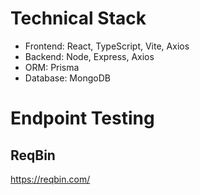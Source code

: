 # Technical Stack

- Frontend: React, TypeScript, Vite, Axios
- Backend: Node, Express, Axios
- ORM: Prisma
- Database: MongoDB

# Endpoint Testing

## ReqBin

https://reqbin.com/